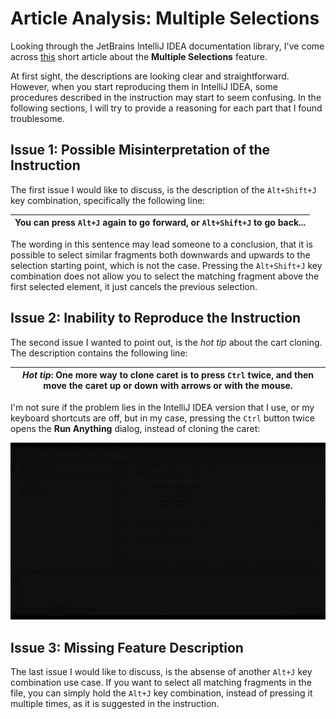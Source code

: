 # Article Analysis: Multiple Selections

Looking through the JetBrains IntelliJ IDEA documentation library, I've come across [this](https://www.jetbrains.com/help/idea/pro-tips.html#multiple-selections) short article about the **Multiple Selections** feature.

At first sight, the descriptions are looking clear and straightforward. However, when you start reproducing them in IntelliJ IDEA, some procedures described in the instruction may start to seem confusing. In the following sections, I will try to provide a reasoning for each part that I found troublesome.

## Issue 1: Possible Misinterpretation of the Instruction

The first issue I would like to discuss, is the description of the `Alt+Shift+J` key combination, specifically the following line:

| You can press `Alt+J` again to go forward, or `Alt+Shift+J` to go back... |
|---|

The wording in this sentence may lead someone to a conclusion, that it is possible to select similar fragments both downwards and upwards to the selection starting point, which is not the case. Pressing the `Alt+Shift+J` key combination does not allow you to select the matching fragment above the first selected element, it just  cancels the previous selection.

## Issue 2: Inability to Reproduce the Instruction

The second issue I wanted to point out, is the _hot tip_ about the cart cloning. The description contains the following line:

| _Hot tip_: One more way to clone caret is to press `Ctrl` twice, and then move the caret up or down with arrows or with the mouse. |
|---|

I'm not sure if the problem lies in the IntelliJ IDEA version that I use, or my keyboard shortcuts are off, but in my case, pressing the `Ctrl` button twice opens the **Run Anything** dialog, instead of cloning the caret:

![issue_2](https://github.com/EPprivate/private_repo/blob/main/images/issue_2.gif?raw=true)

## Issue 3: Missing Feature Description

The last issue I would like to discuss, is the absense of another `Alt+J` key combination use case. If you want to select all matching fragments in the file, you can simply hold the `Alt+J` key combination, instead of pressing it multiple times, as it is suggested in the instruction.
